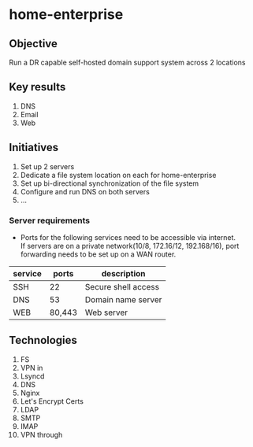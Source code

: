 # home-enterprise

## Objective
Run a DR capable self-hosted domain support system across 2 locations

## Key results
1. DNS
1. Email
1. Web

## Initiatives
1. Set up 2 servers
1. Dedicate a file system location on each for home-enterprise
1. Set up bi-directional synchronization of the file system
1. Configure and run DNS on both servers
1. ...

### Server requirements
- Ports for the following services need to be accessible via internet.   
If servers are on a private network(10/8, 172.16/12, 192.168/16), port forwarding needs to be set up on a WAN router.  

|service|ports|description
|---|---|---|
|SSH|22|Secure shell access
|DNS|53|Domain name server
|WEB|80,443|Web server

## Technologies
1. FS
1. VPN in
1. Lsyncd
1. DNS
1. Nginx
1. Let's Encrypt Certs
1. LDAP
1. SMTP
1. IMAP
1. VPN through

